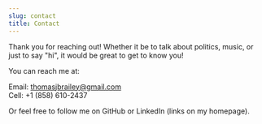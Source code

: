 ```yaml
---
slug: contact
title: Contact
---
```


Thank you for reaching out! Whether it be to talk about politics, music, or just to say "hi", it would be great to get to know you!

You can reach me at:

Email:  thomasjbrailey@gmail.com \
Cell: +1 (858) 610-2437

Or feel free to follow me on GitHub or LinkedIn (links on my homepage). 
